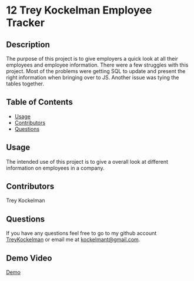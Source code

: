 # 12 Trey Kockelman Employee Tracker
  
  ## Description
  The purpose of this project is to give employers a quick look at all their employees and employee information. There were a few struggles with this project. Most of the problems were getting SQL to update and present the right information when bringing over to JS. Another issue was tying the tables together.

  ## Table of Contents
  - [Usage](#usage)
  - [Contributors](#contributors)
  - [Questions](#questions)

  ## Usage
  The intended use of this project is to give a overall look at different information on employees in a company.

  ## Contributors
  Trey Kockelman

  ## Questions
  If you have any questions feel free to go to my github account [TreyKockelman](https://github.com/TreyKockelman) or email me at [kockelmant@gmail.com](kockelmant@gmail.com).

  ## Demo Video
  [Demo](https://drive.google.com/file/d/1gm2hfjrwB4D2LVJrR2ie0TWjK6A-nCzZ/view)